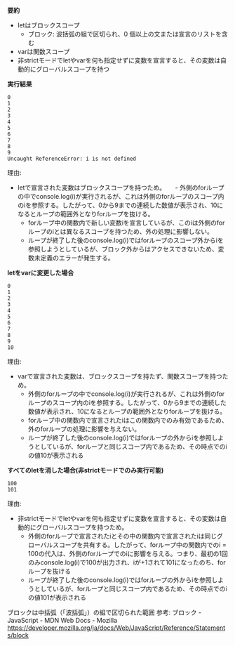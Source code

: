 **要約**
- letはブロックスコープ
  - ブロック: 波括弧の組で区切られ、0 個以上の文または宣言のリストを含む
- varは関数スコープ
- 非strictモードでletやvarを何も指定せずに変数を宣言すると、その変数は自動的にグローバルスコープを持つ

**実行結果**

```
0
1
2
3
4
5
6
7
8
9
Uncaught ReferenceError: i is not defined
```

理由: 
- letで宣言された変数はブロックスコープを持つため。
　 - 外側のforループの中でconsole.log(i)が実行されるが、これは外側のforループのスコープ内のiを参照する。したがって、0から9までの連続した数値が表示され、10になるとループの範囲外となりforループを抜ける。
  - forループ中の関数内で新しい変数iを宣言しているが、このiは外側のforループのiとは異なるスコープを持つため、外の処理に影響しない。
  - ループが終了した後のconsole.log(i)ではforループのスコープ外からiを参照しようとしているが、ブロック外からはアクセスできないため、変数未定義のエラーが発生する。


**letをvarに変更した場合**

```
0
1
2
3
4
5
6
7
8
9
10
```

理由:
- varで宣言された変数は、ブロックスコープを持たず、関数スコープを持つため。
  - 外側のforループの中でconsole.log(i)が実行されるが、これは外側のforループのスコープ内のiを参照する。したがって、0から9までの連続した数値が表示され、10になるとループの範囲外となりforループを抜ける。
  - forループ中の関数内で宣言されたiはこの関数内でのみ有効であるため、外のforループの処理に影響を与えない。
  - ループが終了した後のconsole.log(i)ではforループの外からiを参照しようとしているが、forループと同じスコープ内であるため、その時点でのiの値10が表示される


**すべてのletを消した場合(非strictモードでのみ実行可能)**

```
100
101
```

理由:
- 非strictモードでletやvarを何も指定せずに変数を宣言すると、その変数は自動的にグローバルスコープを持つため。
  - 外側のforループで宣言されたiとその中の関数内で宣言されたiは同じグローバルスコープを共有する。したがって、forループ中の関数内でのi = 100の代入は、外側のforループでのiに影響を与える。つまり、最初の1回のみconsole.log(i)で100が出力され、iが+1されて101になったのち、forループを抜ける
  - ループが終了した後のconsole.log(i)ではforループの外からiを参照しようとしているが、forループと同じスコープ内であるため、その時点でのiの値101が表示される


ブロックは中括弧（「波括弧」）の組で区切られた範囲
参考:
ブロック - JavaScript - MDN Web Docs - Mozilla
https://developer.mozilla.org/ja/docs/Web/JavaScript/Reference/Statements/block